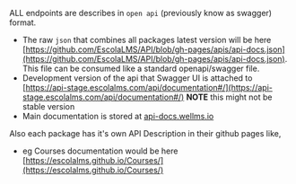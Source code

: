 ALL endpoints are describes in `open api` (previously know as swagger) format.

- The raw `json` that combines all packages latest version will be here [https://github.com/EscolaLMS/API/blob/gh-pages/apis/api-docs.json](https://github.com/EscolaLMS/API/blob/gh-pages/apis/api-docs.json). This file can be consumed like a standard openapi/swagger file.
- Development version of the api that Swagger UI is attached to [https://api-stage.escolalms.com/api/documentation#/](https://api-stage.escolalms.com/api/documentation#/) **NOTE** this might not be stable version
- Main documentation is stored at [api-docs.wellms.io](https://api-docs.wellms.io)

Also each package has it's own API Description in their github pages like,

- eg Courses documentation would be here [https://escolalms.github.io/Courses/](https://escolalms.github.io/Courses/)

